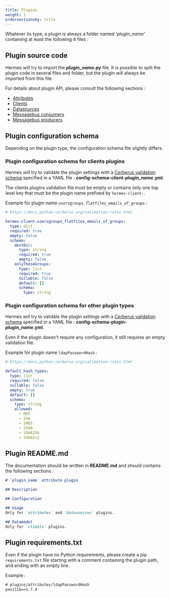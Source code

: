 ```yaml
---
title: Plugins
weight: 1
ordersectionsby: title
---
```


Whatever its type, a plugin is always a folder named '*plugin_name*' containing at least the following 4 files :

## Plugin source code

Hermes will try to import the ***plugin_name*.py** file. It is possible to split the plugin code in several files and folder, but the plugin will always be imported from this file.

For details about plugin API, please consult the following sections :

- [Attributes](attributes)
- [Clients](clients)
- [Datasources](datasources)
- [Messagebus consumers](messagebus_consumers)
- [Messagebus producers](messagebus_producers)

## Plugin configuration schema

Depending on the plugin type, the configuration schema file slightly differs.

### Plugin configuration schema for clients plugins

Hermes will try to validate the plugin settings with a [Cerberus validation schema](https://docs.python-cerberus.org/schemas.html) specified in a YAML file : **config-schema-client-*plugin_name*.yml**.

The clients plugins validation file must be empty or contains only one top level key that must be the plugin name prefixed by `hermes-client-`.

Example for plugin name `usersgroups_flatfiles_emails_of_groups` :

```yaml { title="config-schema-client-usersgroups_flatfiles_emails_of_groups.yml" }
# https://docs.python-cerberus.org/validation-rules.html

hermes-client-usersgroups_flatfiles_emails_of_groups:
  type: dict
  required: true
  empty: false
  schema:
    destDir:
      type: string
      required: true
      empty: false
    onlyTheseGroups:
      type: list
      required: true
      nullable: false
      default: []
      schema:
        type: string
```

### Plugin configuration schema for other plugin types

Hermes will try to validate the plugin settings with a [Cerberus validation schema](https://docs.python-cerberus.org/schemas.html) specified in a YAML file : **config-schema-plugin-*plugin_name*.yml**.

Even if the plugin doesn't require any configuration, it still requires an empty validation file.

Example for plugin name `ldapPasswordHash` :

```yaml { title="config-schema-plugin-ldapPasswordHash.yml" }
# https://docs.python-cerberus.org/validation-rules.html

default_hash_types:
  type: list
  required: false
  nullable: false
  empty: true
  default: []
  schema:
    type: string
    allowed:
      - MD5
      - SHA
      - SMD5
      - SSHA
      - SSHA256
      - SSHA512

```

## Plugin README.md

The documentation should be written in **README.md** and should contains the following sections :

```md { title="README.md" }
# `plugin_name` attribute plugin

## Description

## Configuration

## Usage
Only for `attributes` and `datasources` plugins.

## Datamodel
Only for `clients` plugins.
```

## Plugin requirements.txt

Even if the plugin have no Python requirements, please create a pip `requirements.txt` file starting with a comment containing the plugin path, and ending with an empty line.

Example :

```txt { title="requirements.txt" }
# plugins/attributes/ldapPasswordHash
passlib==1.7.4
 
```

